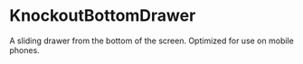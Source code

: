 # KnockoutBottomDrawer
A sliding drawer from the bottom of the screen. Optimized for use on mobile phones.
